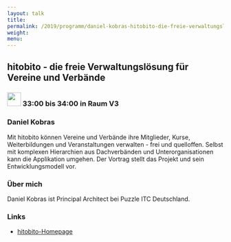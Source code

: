```yaml
---
layout: talk
title:
permalink: /2019/programm/daniel-kobras-hitobito-die-freie-verwaltungsloesung-fuer-vereine-und-verbaende/
weight:
menu:
---
```

## hitobito - die freie Verwaltungslösung für Vereine und Verbände

### <img height = "32" src="../../../images/lightning.svg"> 33:00 bis 34:00 in Raum V3

### Daniel Kobras

Mit hitobito können Vereine und Verbände ihre Mitglieder, Kurse, Weiterbildungen und Veranstaltungen verwalten - frei und quelloffen. Selbst mit komplexen Hierarchien aus Dachverbänden und Unterorganisationen kann die Applikation umgehen. Der Vortrag stellt das Projekt und sein Entwicklungsmodell vor.

### Über mich

Daniel Kobras ist Principal Architect bei Puzzle ITC Deutschland.

### Links

- <a href="http://hitobito.com/" target="_blank">hitobito-Homepage</a>